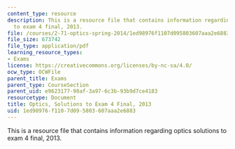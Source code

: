 ```yaml
---
content_type: resource
description: This is a resource file that contains information regarding optics solutions
  to exam 4 final, 2013.
file: /courses/2-71-optics-spring-2014/1ed98976f1107d095803607aaa2e6883_MIT2_71S14_s13_FinlPr4_sol.pdf
file_size: 673742
file_type: application/pdf
learning_resource_types:
- Exams
license: https://creativecommons.org/licenses/by-nc-sa/4.0/
ocw_type: OCWFile
parent_title: Exams
parent_type: CourseSection
parent_uid: e9623177-98af-3a97-6c3b-93b9d7ce4183
resourcetype: Document
title: Optics, Solutions to Exam 4 Final, 2013
uid: 1ed98976-f110-7d09-5803-607aaa2e6883
---
```

This is a resource file that contains information regarding optics solutions to exam 4 final, 2013.
